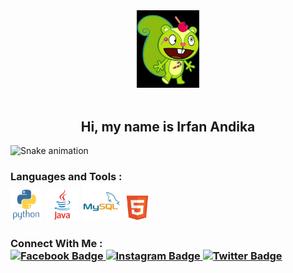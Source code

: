 <div id="header" align="center">
  <img src="https://github.com/Irfan0535/Irfan0535/blob/76e6bcb868b5763bc67317ba2f7901c06a573ad3/tesss.jpg" width="100"/>
  <div id="header" align="center">
<img src="https://komarev.com/ghpvc/?username=irfan0535&style=flat-square&color=blue" alt=""/>
</div>
</div>

<h2 align="center">
  Hi, my name is Irfan Andika
</h2>

![Snake animation](https://github.com/thepiyushmalhotra/thepiyushmalhotra/blob/output/github-contribution-grid-snake.svg)


<h3>
Languages and Tools :
  <div>
    <img src="https://github.com/devicons/devicon/blob/master/icons/python/python-original-wordmark.svg" title="Python" alt="Python" width="50" height="50"/>&nbsp;
    <img src="https://github.com/devicons/devicon/blob/master/icons/java/java-original-wordmark.svg" title="Java" alt="Java" width="50" height="50"/>&nbsp;
    <img src="https://github.com/devicons/devicon/blob/master/icons/mysql/mysql-original-wordmark.svg" title="MySQL" alt="MySQL" width="60" height="60"/>&nbsp;
    <img src="https://github.com/devicons/devicon/blob/master/icons/html5/html5-original.svg" title="HTML5" alt="HTML" width="40" height="40"/>&nbsp;
  </div>
</h3>
<h3>
  Connect With Me :
  <div id="badges">
    <a href="https://www.facebook.com/irfan.andika.1217?mibextid=ZbWKwL-facebook-URL">
      <img src="https://img.shields.io/badge/Facebook-3b5998?style=for-the-badge&logo=facebook&logoColor=white" alt="Facebook Badge"/>
    </a>
    <a href="https://instagram.com/__irfan_andika__?igshid=ZDdkNTZiNTM=-instagram-URL">
      <img src="https://img.shields.io/badge/Instagram-c32aa3?style=for-the-badge&logo=instagram&logoColor=white" alt="Instagram Badge"/>
    </a>
    <a href="https://twitter.com/irfanan91615079?t=7VyQc81PB31A3GJZHBLaew&s=09-twitter-URL">
      <img src="https://img.shields.io/badge/Twitter-1da1f2?style=for-the-badge&logo=twitter&logoColor=white" alt="Twitter Badge"/>
   </a>
  </div>
  </h3>

